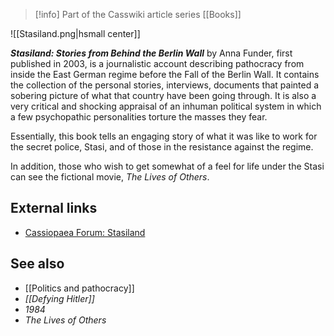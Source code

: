 > [!info] Part of the Casswiki article series [[Books]]

![[Stasiland.png|hsmall center]]

_**Stasiland: Stories from Behind the Berlin Wall**_ by Anna Funder, first published in 2003, is a journalistic account describing pathocracy from inside the East German regime before the Fall of the Berlin Wall. It contains the collection of the personal stories, interviews, documents that painted a sobering picture of what that country have been going through. It is also a very critical and shocking appraisal of an inhuman political system in which a few psychopathic personalities torture the masses they fear.

Essentially, this book tells an engaging story of what it was like to work for the secret police, Stasi, and of those in the resistance against the regime.

In addition, those who wish to get somewhat of a feel for life under the Stasi can see the fictional movie, _The Lives of Others_.

External links
--------------

*   [Cassiopaea Forum: Stasiland](https://cassiopaea.org/forum/index.php/topic,10762.0.html)

See also
--------

*   [[Politics and pathocracy]]
*   _[[Defying Hitler]]_
*   _1984_
*   _The Lives of Others_